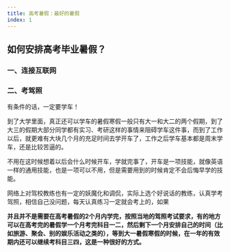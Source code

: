 ```yaml
---
title: 高考暑假：最好的暑假
index: 1
---
```


## 如何安排高考毕业暑假？

### 一、连接互联网



### 二、考驾照

有条件的话，一定要学车！

到了大学里面，真正还可以学车的暑假寒假一般只有大一和大二的两个假期，到了大三的假期大部分同学都有实习、考研这样的事情来阻碍学车这件事，而到了工作以后，就更难有大块几个月的充足时间去学开车了，工作之后学车基本都是周末学车，还是比较苦逼的。

不用在这时候想着以后会什么时候开车，学就完事了，开车是一项技能，就像英语一样的通用技能，也是一项可以不用，但是需要用到的时候肯定不会后悔早学的技能。

网络上对驾校教练也有一定的妖魔化和调侃，实际上选个好说话的教练，认真学考驾照，相信自己没问题，每天认真练习一定就会考上的，如果

**并且并不是需要在高考暑假的2个月内学完，按照当地的驾照考试要求，有的地方可以在高考完的暑假学一个月考完科目一二，然后剩下一个月安排自己的时间（比如旅游、聚会、别的娱乐活动之类的），等到大一暑假寒假的时候，在一年的有效期内还可以继续考科目三四，这是一种很好的方式。**


